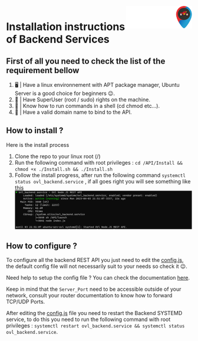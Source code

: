 <a href="https://github.com/eziocangialosi/OpenVehicleLocator">
    <img src="https://raw.githubusercontent.com/eziocangialosi/OVL-Documentation/master/images/OVL_logo_name_white.png" alt="OVL logo" title="OVL" align="right" height="60" />
</a>

# Installation instructions of Backend Services

## First of all you need to check the list of the requirement bellow

1. 🖥️ | Have a linux environnement with APT package manager, Ubuntu Server is a good choice for beginners 😉.
2. 🦸 | Have SuperUser (root / sudo) rights on the machine.
3. 📖 | Know how to run commands in a shell (cd chmod etc...).
4. 📶 | Have a valid domain name to bind to the API.

## How to install ?

Here is the install process

1. Clone the repo to your linux root (/)
2. Run the following command with root privileges : `cd /API/Install && chmod +x ./Install.sh && ./Install.sh`
3. Follow the install progress, after run the following command `systemctl status ovl_backend.service` , if all goes right you will see something like [this](https://github.com/eziocangialosi/OVL-Backend/blob/master/Install/image/1680551717284.png "Screenshot of OVL Backend systemd service.")![1680551717284](image/README/1680551717284.png)

## How to configure ?

To configure all the backend REST API you just need to edit the [config.js](https://github.com/eziocangialosi/OVL-Backend/blob/master/API/API/config.js "REST API Config file."), the default config file will not necessarily suit to your needs so check it 😉.

Need help to setup the config file ? You can check the documentation [here](https://ovl.tech-user.fr:7070/docs/backend/Config.html "Link to the config documentation.").

Keep in mind that the `Server_Port` need to be accessible outside of your network, consult your router documentation to know how to forward TCP/UDP Ports.

After editing the [config.js](https://github.com/eziocangialosi/OVL-Backend/blob/master/API/API/config.js "REST API Config file.") file you need to restart the Backend SYSTEMD service, to do this you need to run the following command with root privileges :  `systemctl restart ovl_backend.service && systemctl status ovl_backend.service`.
